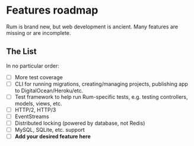 # Features roadmap

Rum is brand new, but web development is ancient. Many features are missing or are incomplete.

## The List

In no particular order:

- [ ] More test coverage
- [ ] CLI for running migrations, creating/managing projects, publishing app to DigitalOcean/Heroku/etc.
- [ ] Test framework to help run Rum-specific tests, e.g. testing controllers, models, views, etc.
- [ ] HTTP/2, HTTP/3
- [ ] EventStreams
- [ ] Distributed locking (powered by database, not Redis)
- [ ] MySQL, SQLite, etc. support
- [ ] **Add your desired feature here**